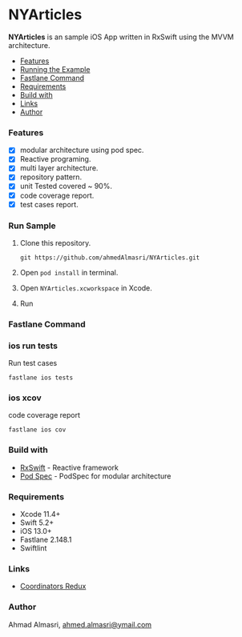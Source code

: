 # NYArticles

**NYArticles**  is an sample iOS App written in RxSwift using the MVVM architecture.  


- [Features](#features)
- [Running the Example](#run-sample)
- [Fastlane Command](#fastlane-command)
- [Requirements](#requirements)
- [Build with](#build-with)
- [Links](#links)
- [Author](#author)

### Features

- [x] modular architecture using pod spec.
- [x] Reactive programing.
- [x] multi layer architecture.
- [x] repository pattern.
- [x] unit Tested covered ~ 90%.
- [x] code coverage report.
- [x] test cases report.

### Run Sample 
1. Clone this repository.
    ```
    git https://github.com/ahmedAlmasri/NYArticles.git
    ```
2. Open `pod install` in terminal. 

3. Open `NYArticles.xcworkspace` in Xcode. 

4. Run

### Fastlane Command

### ios run tests
Run test cases
```
fastlane ios tests
```

### ios xcov
code coverage report
```
fastlane ios cov
```

### Build with
* [RxSwift](https://github.com/ReactiveX/RxSwift) - Reactive framework
* [Pod Spec](https://guides.cocoapods.org/making/specs-and-specs-repo.html) - PodSpec for modular architecture 

### Requirements
- Xcode 11.4+
- Swift 5.2+
- iOS 13.0+
- Fastlane 2.148.1
- Swiftlint

### Links

- [Coordinators Redux](http://khanlou.com/2015/10/coordinators-redux/)

### Author

Ahmad Almasri, ahmed.almasri@ymail.com
